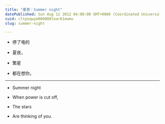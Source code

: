 ```yaml
---
title: "夏夜｜Summer night"
datePublished: Sun Aug 12 2012 04:00:00 GMT+0000 (Coordinated Universal Time)
cuid: cltpoqwym000808lear61ewmu
slug: summer-night

---
```


* 停了电的
    
* 夏夜，
    
* 繁星
    
* 都在想你。
    

---

* Summer night
    
* When power is cut off,
    
* The stars
    
* Are thinking of you.